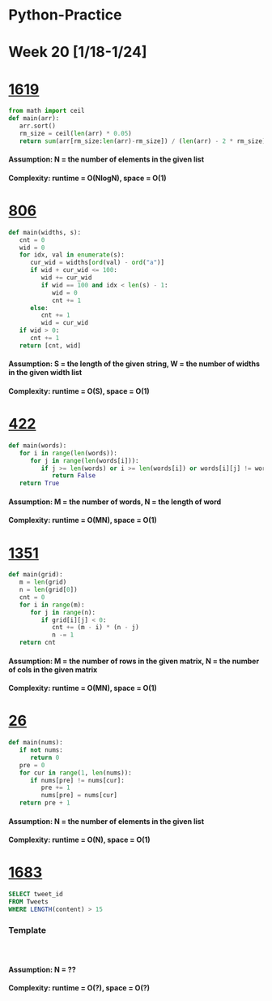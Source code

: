 # Python-Practice

# Week 20 [1/18-1/24]

# [1619](https://leetcode.com/problems/mean-of-array-after-removing-some-elements/)
```python
from math import ceil
def main(arr):
   arr.sort()
   rm_size = ceil(len(arr) * 0.05)
   return sum(arr[rm_size:len(arr)-rm_size]) / (len(arr) - 2 * rm_size)
```
#### Assumption: N = the number of elements in the given list
#### Complexity: runtime = O(NlogN), space = O(1)

# [806](https://leetcode.com/problems/number-of-lines-to-write-string/)
```python
def main(widths, s):
   cnt = 0
   wid = 0
   for idx, val in enumerate(s):
      cur_wid = widths[ord(val) - ord("a")]
      if wid + cur_wid <= 100:
         wid += cur_wid
         if wid == 100 and idx < len(s) - 1:
            wid = 0
            cnt += 1
      else:
         cnt += 1
         wid = cur_wid
   if wid > 0:
      cnt += 1
   return [cnt, wid]
```
#### Assumption: S = the length of the given string, W = the number of widths in the given width list
#### Complexity: runtime = O(S), space = O(1)

# [422](https://leetcode.com/problems/valid-word-square/)
```python
def main(words):
   for i in range(len(words)):
      for j in range(len(words[i])):
         if j >= len(words) or i >= len(words[i]) or words[i][j] != words[j][i]:
            return False
   return True
```
#### Assumption: M = the number of words, N = the length of word
#### Complexity: runtime = O(MN), space = O(1)

# [1351](https://leetcode.com/problems/count-negative-numbers-in-a-sorted-matrix/)
```python
def main(grid):
   m = len(grid)
   n = len(grid[0])
   cnt = 0
   for i in range(m):
      for j in range(n):
         if grid[i][j] < 0:
            cnt += (m - i) * (n - j)
            n -= 1
   return cnt
```
#### Assumption: M = the number of rows in the given matrix, N = the number of cols in the given matrix
#### Complexity: runtime = O(MN), space = O(1)

# [26](https://leetcode.com/problems/remove-duplicates-from-sorted-array/)
```python
def main(nums):
   if not nums:
      return 0
   pre = 0
   for cur in range(1, len(nums)):
      if nums[pre] != nums[cur]:
         pre += 1
         nums[pre] = nums[cur]
   return pre + 1
```
#### Assumption: N = the number of elements in the given list
#### Complexity: runtime = O(N), space = O(1)

# [1683](https://leetcode.com/problems/invalid-tweets/)
```sql
SELECT tweet_id
FROM Tweets
WHERE LENGTH(content) > 15
```

### Template
# []()
```python
```
#### Assumption: N = ??
#### Complexity: runtime = O(?), space = O(?)